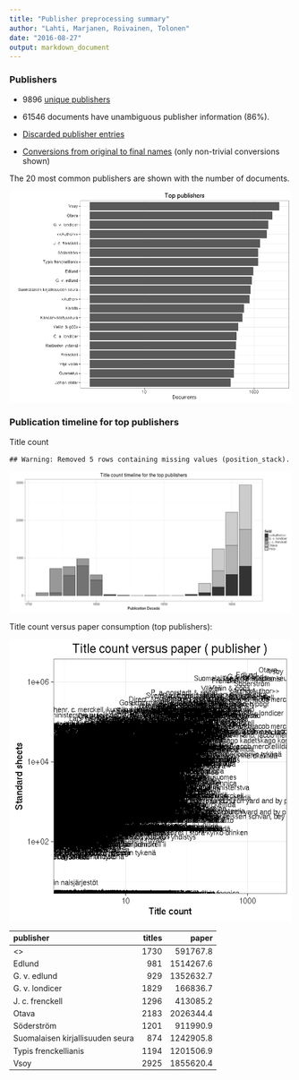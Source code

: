 ```yaml
---
title: "Publisher preprocessing summary"
author: "Lahti, Marjanen, Roivainen, Tolonen"
date: "2016-08-27"
output: markdown_document
---
```



### Publishers

 * 9896 [unique publishers](output.tables/publisher_accepted.csv)

 * 61546 documents have unambiguous publisher information (86%). 

 * [Discarded publisher entries](output.tables/publisher_discarded.csv)

 * [Conversions from original to final names](output.tables/publisher_conversion_nontrivial.csv) (only non-trivial conversions shown)


The 20 most common publishers are shown with the number of documents. 

![plot of chunk summarypublisher2](figure/summarypublisher2-1.png)

### Publication timeline for top publishers

Title count


```
## Warning: Removed 5 rows containing missing values (position_stack).
```

![plot of chunk summaryTop10pubtimeline](figure/summaryTop10pubtimeline-1.png)



Title count versus paper consumption (top publishers):

![plot of chunk publishertitlespapers](figure/publishertitlespapers-1.png)

|publisher                        | titles|     paper|
|:--------------------------------|------:|---------:|
|<<Author>>                       |   1730|  591767.8|
|Edlund                           |    981| 1514267.6|
|G. v. edlund                     |    929| 1352632.7|
|G. v. londicer                   |   1829|  166836.7|
|J. c. frenckell                  |   1296|  413085.2|
|Otava                            |   2183| 2026344.4|
|Söderström                       |   1201|  911990.9|
|Suomalaisen kirjallisuuden seura |    874| 1242905.8|
|Typis frenckellianis             |   1194| 1201506.9|
|Vsoy                             |   2925| 1855620.4|


